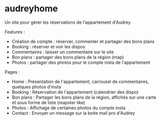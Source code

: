 # audreyhome

Un site pour gérer les réservations de l'appartement d'Audrey

Features :
- Création de compte : réserver, commenter et partager des bons plans
- Booking : réserver et voir les dispos
- Commentaires : laisser un commentaire sur le site
- Bon plans : partager des bons plans de la région (map)
- Photos : partager des photos pour le compte insta de l'appartement


Pages :
- Home : Présentation de l'appartement, carrousel de commentaires, quelques photos d'insta
- Booking : Réservation de l'appartement (calendrier des dispo)
- Bon plans : Partager les bons plans de la région, affichés sur une carte et sous forme de liste (mapster like)
- Photos : Affichage de certaines photos du compte insta
- Contact : Envoyer un message sur la boite mail pro d'Audrey
